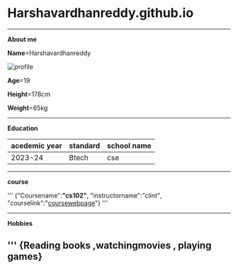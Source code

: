 # Harshavardhanreddy.github.io

---

**About me**

**Name**=Harshavardhanreddy

![profile](17930.jpg)


**Age**=19

**Height**=178cm

**Weight**=65kg



---

**Education**

| acedemic year | standard | school name |
|---------------|----------|-------------|
| 2023-24       | Btech    | cse         |

---

**course**

'''
{"Coursename":**"cs102"**,
"instructorname":*"clint"*,
"courselink":"[coursewebpage]( https://clintpgeorge.github.io/cs-102/spring-2023/)"}
'''

---

**Hobbies**

'''
{Reading books ,watchingmovies , playing games}
---
